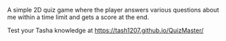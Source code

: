 A simple 2D quiz game where the player answers various questions about me within a time limit and gets a score at the end.

Test your Tasha knowledge at https://tash1207.github.io/QuizMaster/
